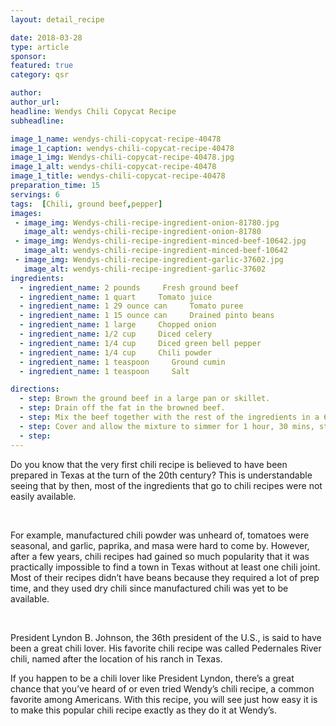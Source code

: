 ```yaml
---
layout: detail_recipe

date: 2018-03-28
type: article
sponsor: 
featured: true
category: qsr

author:  
author_url: 
headline: Wendys Chili Copycat Recipe
subheadline: 

image_1_name: wendys-chili-copycat-recipe-40478
image_1_caption: wendys-chili-copycat-recipe-40478
image_1_img: Wendys-chili-copycat-recipe-40478.jpg
image_1_alt: wendys-chili-copycat-recipe-40478
image_1_title: wendys-chili-copycat-recipe-40478
preparation_time: 15
servings: 6
tags:  [Chili, ground beef,pepper]
images: 
 - image_img: Wendys-chili-recipe-ingredient-onion-81780.jpg
   image_alt: wendys-chili-recipe-ingredient-onion-81780
 - image_img: Wendys-chili-recipe-ingredient-minced-beef-10642.jpg
   image_alt: wendys-chili-recipe-ingredient-minced-beef-10642
 - image_img: Wendys-chili-recipe-ingredient-garlic-37602.jpg
   image_alt: wendys-chili-recipe-ingredient-garlic-37602
ingredients:
  - ingredient_name: 2 pounds     Fresh ground beef
  - ingredient_name: 1 quart     Tomato juice
  - ingredient_name: 1 29 ounce can     Tomato puree
  - ingredient_name: 1 15 ounce can     Drained pinto beans
  - ingredient_name: 1 large     Chopped onion
  - ingredient_name: 1/2 cup     Diced celery
  - ingredient_name: 1/4 cup     Diced green bell pepper
  - ingredient_name: 1/4 cup     Chili powder
  - ingredient_name: 1 teaspoon     Ground cumin
  - ingredient_name: 1 teaspoon     Salt

directions:
  - step: Brown the ground beef in a large pan or skillet.
  - step: Drain off the fat in the browned beef.
  - step: Mix the beef together with the rest of the ingredients in a 6-quart pot.
  - step: Cover and allow the mixture to simmer for 1 hour, 30 mins, stir every 15 mins.
  - step: 
---
```

	
Do you know that the very first chili recipe is believed to have been prepared in Texas at the turn of the 20th century? This is understandable seeing that by then, most of the ingredients that go to chili recipes were not easily available.

<!--more-->&nbsp;

For example, manufactured chili powder was unheard of, tomatoes were seasonal, and garlic, paprika, and masa were hard to come by. However, after a few years, chili recipes had gained so much popularity that it was practically impossible to find a town in Texas without at least one chili joint. Most of their recipes didn&rsquo;t have beans because they required a lot of prep time, and they used dry chili since manufactured chili was yet to be available.

&nbsp;

President Lyndon B. Johnson, the 36th president of the U.S., is said to have been a great chili lover. His favorite chili recipe was called Pedernales River chili, named after the location of his ranch in Texas.

If you happen to be a chili lover like President Lyndon, there&rsquo;s a great chance that you&rsquo;ve heard of or even tried Wendy&rsquo;s chili recipe, a common favorite among Americans. With this recipe, you will see just how easy it is to make this popular chili recipe exactly as they do it at Wendy&rsquo;s.